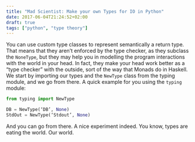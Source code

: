```yaml
---
title: "Mad Scientist: Make your own Types for IO in Python"
date: 2017-06-04T21:24:52+02:00
draft: true
tags: ["python", "type theory"]
---
```


You can use custom type classes to represent semantically a return type. That means that they aren’t enforced by the type checker, as they subclass the `NoneType`, but they may help you in modelling the program interactions with the world in your head. In fact, they make your head work better as a “type checker” with the outside, sort of the way that Monads do in Haskell. We start by importing our types and the `NewType` class from the typing module, and we go from there. A quick example for you using the `typing` module:

```python
from typing import NewType

DB = NewType(‘DB’, None)
StdOut = NewType(‘Stdout’, None)
```
 
And you can go from there. A nice experiment indeed. You know, types are eating the world. Our world.
